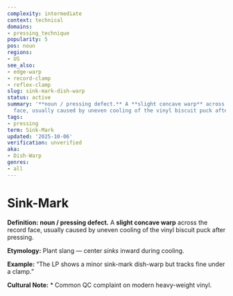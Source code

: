 ```yaml
---
complexity: intermediate
context: technical
domains:
- pressing_technique
popularity: 5
pos: noun
regions:
- US
see_also:
- edge-warp
- record-clamp
- reflex-clamp
slug: sink-mark-dish-warp
status: active
summary: '**noun / pressing defect.** A **slight concave warp** across the record
  face, usually caused by uneven cooling of the vinyl biscuit puck after pressing.'
tags:
- pressing
term: Sink-Mark
updated: '2025-10-06'
verification: unverified
aka:
- Dish-Warp
genres:
- all
---
```


# Sink-Mark

**Definition:** **noun / pressing defect.** A **slight concave warp** across the record face, usually caused by uneven cooling of the vinyl biscuit puck after pressing.

**Etymology:** Plant slang — center *sinks* inward during cooling.

**Example:** “The LP shows a minor sink-mark dish-warp but tracks fine under a clamp.”

**Cultural Note:** * Common QC complaint on modern heavy-weight vinyl.

